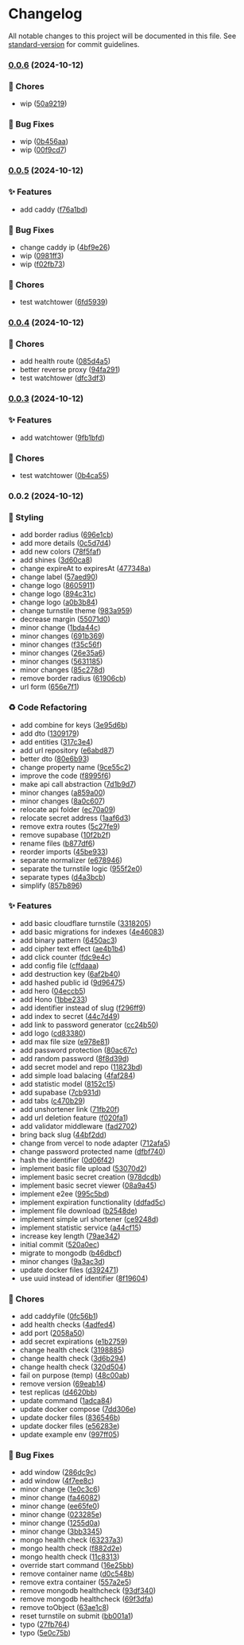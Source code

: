 # Changelog

All notable changes to this project will be documented in this file. See [standard-version](https://github.com/conventional-changelog/standard-version) for commit guidelines.

### [0.0.6](https://github.com/remvze/katana/compare/v0.0.5...v0.0.6) (2024-10-12)


### 🚚 Chores

* wip ([50a9219](https://github.com/remvze/katana/commit/50a921901638eb3d626fdfb03f37a23b222958b5))


### 🐛 Bug Fixes

* wip ([0b456aa](https://github.com/remvze/katana/commit/0b456aa9d5e1b4b47fdc79e55511fed3973a7baa))
* wip ([00f9cd7](https://github.com/remvze/katana/commit/00f9cd74d8acb584705d08191a698f0b3294b7ef))

### [0.0.5](https://github.com/remvze/katana/compare/v0.0.4...v0.0.5) (2024-10-12)


### ✨ Features

* add caddy ([f76a1bd](https://github.com/remvze/katana/commit/f76a1bd85812aa0091842803440cc2a24394b68d))


### 🐛 Bug Fixes

* change caddy ip ([4bf9e26](https://github.com/remvze/katana/commit/4bf9e267a5968ebd2276e4636979d46404244a1d))
* wip ([0981ff3](https://github.com/remvze/katana/commit/0981ff342635dde30dc488c46e5acab3611abcb6))
* wip ([f02fb73](https://github.com/remvze/katana/commit/f02fb73a6b03e7e5f3d199591db321bf1c73509c))


### 🚚 Chores

* test watchtower ([6fd5939](https://github.com/remvze/katana/commit/6fd59396ed08d75ad0390fa58ccd6891dc80a214))

### [0.0.4](https://github.com/remvze/katana/compare/v0.0.3...v0.0.4) (2024-10-12)


### 🚚 Chores

* add health route ([085d4a5](https://github.com/remvze/katana/commit/085d4a57e8a3d9cec59a053973965b743dd147cc))
* better reverse proxy ([94fa291](https://github.com/remvze/katana/commit/94fa29113ef2a33c92108aacbbcff0b0965455da))
* test watchtower ([dfc3df3](https://github.com/remvze/katana/commit/dfc3df3a0e57ade94f112aad98d666599ff4140e))

### [0.0.3](https://github.com/remvze/katana/compare/v0.0.2...v0.0.3) (2024-10-12)


### ✨ Features

* add watchtower ([9fb1bfd](https://github.com/remvze/katana/commit/9fb1bfd50aec8d03d21224e31302d82fde14c319))


### 🚚 Chores

* test watchtower ([0b4ca55](https://github.com/remvze/katana/commit/0b4ca55d949ffbdaf6208911ebc9ab946a9ed679))

### 0.0.2 (2024-10-12)


### 💄 Styling

* add border radius ([696e1cb](https://github.com/remvze/katana/commit/696e1cbba698a2e428f717bc14a3b0ac03a75350))
* add more details ([0c5d7d4](https://github.com/remvze/katana/commit/0c5d7d411e44e3153781bd1d11ce4708111d556d))
* add new colors ([78f5faf](https://github.com/remvze/katana/commit/78f5fafc4fb8f547f1411351313c71767df11cc7))
* add shines ([3d60ca8](https://github.com/remvze/katana/commit/3d60ca84bd8c330de5cab4c8d1875bd4c741fb0d))
* change expireAt to expiresAt ([477348a](https://github.com/remvze/katana/commit/477348a58ca68e0fd44bad597733d887c472f9ce))
* change label ([57aed90](https://github.com/remvze/katana/commit/57aed90c9f4852fb71ed0200a23b729ad0838f75))
* change logo ([8605911](https://github.com/remvze/katana/commit/860591160e1500604baf6f30a15bfdea0e6ba867))
* change logo ([894c31c](https://github.com/remvze/katana/commit/894c31c85a168ea2a5bbba47e91685fa3be46517))
* change logo ([a0b3b84](https://github.com/remvze/katana/commit/a0b3b841f0ab6f8cdcb294802296a2ec8b91cc39))
* change turnstile theme ([983a959](https://github.com/remvze/katana/commit/983a95957f5f7d6e4ef2580837359fec9ecc4c4b))
* decrease margin ([55071d0](https://github.com/remvze/katana/commit/55071d08eb1885e66ce670abb55b0c84f4638a3d))
* minor change ([1bda44c](https://github.com/remvze/katana/commit/1bda44c9b73729fae0ff79f1aed66f9f58e57b42))
* minor changes ([691b369](https://github.com/remvze/katana/commit/691b369f08f87571aa1babdcb67594748e2ae632))
* minor changes ([f35c56f](https://github.com/remvze/katana/commit/f35c56f9826865ce99978fa0f8937148efbdb0c7))
* minor changes ([26e35a6](https://github.com/remvze/katana/commit/26e35a6fad8e1b84e6f734f9cd190ad09e7c6761))
* minor changes ([5631185](https://github.com/remvze/katana/commit/56311854e6b9af6401b3f9df641774b125eade45))
* minor changes ([85c278d](https://github.com/remvze/katana/commit/85c278dd155a688f3b7606853a07ad5f9f34b8f6))
* remove border radius ([61906cb](https://github.com/remvze/katana/commit/61906cb3f963e13141f5461df71de79bba1adec1))
* url form ([656e7f1](https://github.com/remvze/katana/commit/656e7f160ec01d24877c30dbc94d01c4dfdf3dd8))


### ♻️ Code Refactoring

* add combine for keys ([3e95d6b](https://github.com/remvze/katana/commit/3e95d6b3947cb88ff81b898d506036cf629aff5a))
* add dto ([1309179](https://github.com/remvze/katana/commit/13091798fe41ca40cb17b908ecbec07ae69eb9e1))
* add entities ([317c3e4](https://github.com/remvze/katana/commit/317c3e472603ee5120c4754faa28599f7aca5e79))
* add url repository ([e6abd87](https://github.com/remvze/katana/commit/e6abd8772a4983548e5328747d200dab4c5049da))
* better dto ([80e6b93](https://github.com/remvze/katana/commit/80e6b931ff7ad49bdb580ef686af2d4a1fd17bee))
* change property name ([9ce55c2](https://github.com/remvze/katana/commit/9ce55c2a0d3aa1e343fcbf5deef875595167acaf))
* improve the code ([f8995f6](https://github.com/remvze/katana/commit/f8995f6987f0e27a0d56df7d1487016e4a9d66f8))
* make api call abstraction ([7d1b9d7](https://github.com/remvze/katana/commit/7d1b9d72a3f1a2f4a2029c5fbabc6f3dd5038f8d))
* minor changes ([a859a00](https://github.com/remvze/katana/commit/a859a00f7bc973c5e1768ea261b3a9d3b51508f3))
* minor changes ([8a0c607](https://github.com/remvze/katana/commit/8a0c607bc53fea452694d7a89e7062397bb0698a))
* relocate api folder ([ec70a09](https://github.com/remvze/katana/commit/ec70a09ea5a3a908cd5ac295597212bc2de44bbf))
* relocate secret address ([1aaf6d3](https://github.com/remvze/katana/commit/1aaf6d3b1d23e02f19f2d37d6c09d8bdbdaae1a7))
* remove extra routes ([5c27fe9](https://github.com/remvze/katana/commit/5c27fe9d75c02ed8e8991870daf1538ac809d613))
* remove supabase ([10f2b2f](https://github.com/remvze/katana/commit/10f2b2f4d48ce03384a8bd95173f3884259a2054))
* rename files ([b877df6](https://github.com/remvze/katana/commit/b877df68369faec69678ac5c95e0bde978233f60))
* reorder imports ([45be933](https://github.com/remvze/katana/commit/45be9330f2e15dd2b88807295a5a4a1d40becf7c))
* separate normalizer ([e678946](https://github.com/remvze/katana/commit/e6789460bf816cc1570958099eb3793e9cb7417d))
* separate the turnstile logic ([955f2e0](https://github.com/remvze/katana/commit/955f2e028c664dea11ebe604f40d00e655ce3da9))
* separate types ([d4a3bcb](https://github.com/remvze/katana/commit/d4a3bcbfb2fa45138ef681656619eb2c5d0f6107))
* simplify ([857b896](https://github.com/remvze/katana/commit/857b896a92bd12714cb18a0c172a00ecf1c5e2f8))


### ✨ Features

* add basic cloudflare turnstile ([3318205](https://github.com/remvze/katana/commit/33182057f3b4e7cc439753e3042cfdc21adc83f5))
* add basic migrations for indexes ([4e46083](https://github.com/remvze/katana/commit/4e460830529d7dd772a43c8939459f7565345150))
* add binary pattern ([6450ac3](https://github.com/remvze/katana/commit/6450ac38e8b9e5301203b516398264ec9b18507e))
* add cipher text effect ([ae4b1b4](https://github.com/remvze/katana/commit/ae4b1b4650f67254ba434f82f64ebfef31c53a5e))
* add click counter ([fdc9e4c](https://github.com/remvze/katana/commit/fdc9e4c9ad239002f6fef31c64ac7b2b0fa84093))
* add config file ([cffdaaa](https://github.com/remvze/katana/commit/cffdaaa8c9a5e1b0421c44e28c6d41c0ff175d6b))
* add destruction key ([6af2b40](https://github.com/remvze/katana/commit/6af2b40f73fbdbdf5231b0081c8f2ac62d1a0fc1))
* add hashed public id ([9d96475](https://github.com/remvze/katana/commit/9d9647518e4545a3399ce5a385617751404bf42b))
* add hero ([04eccb5](https://github.com/remvze/katana/commit/04eccb5346580c01f50635c73aef5d09ddf99a82))
* add Hono ([1bbe233](https://github.com/remvze/katana/commit/1bbe233295a73ca30035353fddbe01425b3de3de))
* add identifier instead of slug ([f296ff9](https://github.com/remvze/katana/commit/f296ff96b4304bfc6516cad9df142082ea40ac02))
* add index to secret ([44c7d49](https://github.com/remvze/katana/commit/44c7d49288c68641b7818acd5bbf7a8b33514c39))
* add link to password generator ([cc24b50](https://github.com/remvze/katana/commit/cc24b508c0faf145ed3efe3fb2d13c0b3ab2f048))
* add logo ([cd83380](https://github.com/remvze/katana/commit/cd83380fdc0999459612674aee046c4aa640cf2a))
* add max file size ([e978e81](https://github.com/remvze/katana/commit/e978e81bef9f835b16aae1ca647f5fa7d5b198ee))
* add password protection ([80ac67c](https://github.com/remvze/katana/commit/80ac67cb19dfb284593b263c11a235fa72e2fe81))
* add random password ([8f8d39d](https://github.com/remvze/katana/commit/8f8d39d97f8db46fbf8652d3cd1bc92f7e3b9341))
* add secret model and repo ([11823bd](https://github.com/remvze/katana/commit/11823bdebf49ae35b570d908b8fed74a9a17bd71))
* add simple load balacing ([4faf284](https://github.com/remvze/katana/commit/4faf2841a4292c812007927b812c67ab331db590))
* add statistic model ([8152c15](https://github.com/remvze/katana/commit/8152c151bb9a074fb511f6ef9b06d0509a950c13))
* add supabase ([7cb931d](https://github.com/remvze/katana/commit/7cb931dd3d2f6443a3fbcdd3b0c7d41c5d45fbab))
* add tabs ([c470b29](https://github.com/remvze/katana/commit/c470b2926d6ddf20033a3fe12a793aecdf988ce9))
* add unshortener link ([71fb20f](https://github.com/remvze/katana/commit/71fb20f3a46d6486f660406adb206d4c9e8f35c3))
* add url deletion feature ([f020fa1](https://github.com/remvze/katana/commit/f020fa1121acc5789aec8f12ddfb490299463854))
* add validator middleware ([fad2702](https://github.com/remvze/katana/commit/fad27020cc4fd26d8cb572fa813b9dcd57110985))
* bring back slug ([44bf2dd](https://github.com/remvze/katana/commit/44bf2dd9899409c8da714915ee645d802d0b09c2))
* change from vercel to node adapter ([712afa5](https://github.com/remvze/katana/commit/712afa52c836ec58482217f2c5d6c837543c25ea))
* change password protected name ([dfbf740](https://github.com/remvze/katana/commit/dfbf740dc07c67898d782601f53da6a2d4afa554))
* hash the identifier ([0d06f42](https://github.com/remvze/katana/commit/0d06f42645a941ff19e4af653b40bedc9a97ff20))
* implement basic file upload ([53070d2](https://github.com/remvze/katana/commit/53070d210dab798d30046b7f06ebe9257a7f021a))
* implement basic secret creation ([978dcdb](https://github.com/remvze/katana/commit/978dcdbe2d203d53daf4d94212c3e95496a9f801))
* implement basic secret viewer ([08a9a45](https://github.com/remvze/katana/commit/08a9a457b8d0eeaee0bc836bd22c907105c6add1))
* implement e2ee ([995c5bd](https://github.com/remvze/katana/commit/995c5bd918fb295ede3641724aec8b4da321ccf1))
* implement expiration functionality ([ddfad5c](https://github.com/remvze/katana/commit/ddfad5c7624093ee8c08c609f7dd818d513a0a9e))
* implement file download ([b2548de](https://github.com/remvze/katana/commit/b2548de04d4890a6be700b519b91109766cb2654))
* implement simple url shortener ([ce9248d](https://github.com/remvze/katana/commit/ce9248d0783d10214656e40df770fe1d8376cfb6))
* implement statistic service ([a44cf15](https://github.com/remvze/katana/commit/a44cf15fda8057c2f2f08868cb70e9a05aa818dd))
* increase key length ([79ae342](https://github.com/remvze/katana/commit/79ae342de47e80bc179953f07fb77f382f287049))
* initial commit ([520a0ec](https://github.com/remvze/katana/commit/520a0ec67886b2b3950056a61239e964d3f6622b))
* migrate to mongodb ([b46dbcf](https://github.com/remvze/katana/commit/b46dbcf608d55d2401c96eeff7f3c18628cea0da))
* minor changes ([9a3ac3d](https://github.com/remvze/katana/commit/9a3ac3d897649e1f310a2d6c8f3448a652b4cfea))
* update docker files ([d392471](https://github.com/remvze/katana/commit/d392471768ebd739372e567124682d592b716db1))
* use uuid instead of identifier ([8f19604](https://github.com/remvze/katana/commit/8f19604badff3d1bf2c640ae186e53263a026f30))


### 🚚 Chores

* add caddyfile ([0fc56b1](https://github.com/remvze/katana/commit/0fc56b1f3bbf108ad625229ee3d1e9fb4524e056))
* add health checks ([4adfed4](https://github.com/remvze/katana/commit/4adfed4b18d9054dbd9ebd4aae98f3572c43325b))
* add port ([2058a50](https://github.com/remvze/katana/commit/2058a5046f3ecea499c7ebf8d1fc0f491d92ecd5))
* add secret expirations ([e1b2759](https://github.com/remvze/katana/commit/e1b27593d134964237d2d85481aa2c43adb4db15))
* change health check ([3198885](https://github.com/remvze/katana/commit/3198885e98aa9baddc4f648a5cc1726bb1b630bc))
* change health check ([3d6b294](https://github.com/remvze/katana/commit/3d6b294d790962d1f170a5295bdd5cee78ebd1cd))
* change health check ([320d504](https://github.com/remvze/katana/commit/320d504022add085e4c456fcb1a74bbeb163c44b))
* fail on purpose (temp) ([48c00ab](https://github.com/remvze/katana/commit/48c00ab1d0105878a8c1e7e07aae8bb55b470429))
* remove version ([69eab14](https://github.com/remvze/katana/commit/69eab14b734d839d5b634cef6f1838cfc06eae89))
* test replicas ([d4620bb](https://github.com/remvze/katana/commit/d4620bbfdc7ae42afd2c2e79e54436121f1a2756))
* update command ([1adca84](https://github.com/remvze/katana/commit/1adca8453c5636f4ad98fff47e3e160bee210d52))
* update docker compose ([7dd306e](https://github.com/remvze/katana/commit/7dd306ed3abb177d012da24af3f768fa3548d3e1))
* update docker files ([836546b](https://github.com/remvze/katana/commit/836546b2ec449c31a14fe9b348d390bac7596f6e))
* update docker files ([e56283e](https://github.com/remvze/katana/commit/e56283ebde84086ea87da1ab6ee881994289c486))
* update example env ([997ff05](https://github.com/remvze/katana/commit/997ff05e67ef4c1d8bba78196601734abb472d9a))


### 🐛 Bug Fixes

* add window ([286dc9c](https://github.com/remvze/katana/commit/286dc9c0585e4ebb1814f9ccc3f9ea00822a3310))
* add window ([4f7ee8c](https://github.com/remvze/katana/commit/4f7ee8ce4950978df8aff86870f1088e20ef6f1b))
* minor change ([1e0c3c6](https://github.com/remvze/katana/commit/1e0c3c6c41a9b4d464f26beaac0628ce88df4f6f))
* minor change ([fa46082](https://github.com/remvze/katana/commit/fa4608204d7a12176c2c4bed017d5e4f7913532d))
* minor change ([ee65fe0](https://github.com/remvze/katana/commit/ee65fe089e494a31845d8c88407e62695d06a1a6))
* minor change ([023285e](https://github.com/remvze/katana/commit/023285ec88d8bd285c0e1b58c13ee35c9cb18e5d))
* minor change ([1255d0a](https://github.com/remvze/katana/commit/1255d0a3a13fb25a17add2d597432a16891a400c))
* minor change ([3bb3345](https://github.com/remvze/katana/commit/3bb3345f2b4eaeb4c238f52c38fdf798d567278d))
* mongo health check ([63237a3](https://github.com/remvze/katana/commit/63237a36de31c431b63b541072a235244ba41611))
* mongo health check ([f882d2e](https://github.com/remvze/katana/commit/f882d2e7a578fe8b25aec38442ba7361a4d6ae82))
* mongo health check ([11c8313](https://github.com/remvze/katana/commit/11c83134bd3d3b26f4570d419aa4ac44025cb2a3))
* override start command ([16e25bb](https://github.com/remvze/katana/commit/16e25bbe47dca52ee73184ecf0f975523aa3621b))
* remove container name ([d0c548b](https://github.com/remvze/katana/commit/d0c548ba6af3b936667fa768764802e3e0d1ff51))
* remove extra container ([557a2e5](https://github.com/remvze/katana/commit/557a2e50b8d13daede35a9199b45d3225049908b))
* remove mongodb healthcheck ([93df340](https://github.com/remvze/katana/commit/93df3404a1915c96aae7e5169c06f5768f8f6613))
* remove mongodb healthcheck ([69f3dfa](https://github.com/remvze/katana/commit/69f3dfa6bdbcfc468b843368b9ec4097db36c8b9))
* remove toObject ([63ae1c8](https://github.com/remvze/katana/commit/63ae1c80378e1a1c4963affde07adc8b0d61e7e4))
* reset turnstile on submit ([bb001a1](https://github.com/remvze/katana/commit/bb001a17623eaf9c203d85281ea77accad66c377))
* typo ([27fb764](https://github.com/remvze/katana/commit/27fb764603c7069a1e323475245f9fdbba28d5e3))
* typo ([5e0c75b](https://github.com/remvze/katana/commit/5e0c75b69f51b60b33935a6c86deca53907fa23e))
